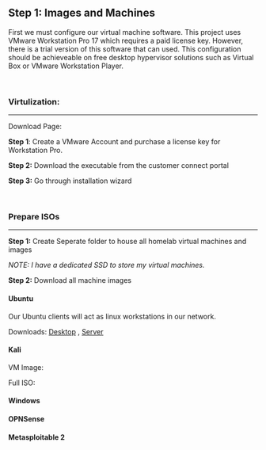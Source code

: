 ## Step 1: Images and Machines

First we must configure our virtual machine software. This project uses VMware Workstation Pro 17 which requires a paid license key. However, there is a trial version of this software that can used. This configuration should be achieveable on free desktop hypervisor solutions such as Virtual Box or VMware Workstation Player.

<br>

### Virtulization:
---
Download Page: 

**Step 1**: Create a VMware Account and purchase a license key for Workstation Pro.

**Step 2:** Download the executable from the customer connect portal

**Step 3:** Go through installation wizard

<br>

### Prepare ISOs
---
**Step 1:** Create Seperate folder to house all homelab virtual machines and images

_NOTE: I have a dedicated SSD to store my virtual machines._

**Step 2:** Download all machine images

#### Ubuntu
Our Ubuntu clients will act as linux workstations in our network.

Downloads: [Desktop](https://ubuntu.com/download/desktop) , [Server](https://ubuntu.com/download/server)


#### Kali

VM Image:

Full ISO:


#### Windows

#### OPNSense

#### Metasploitable 2




